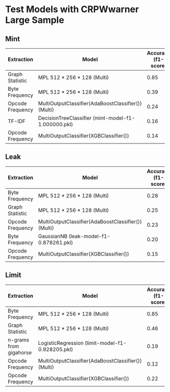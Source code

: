 # Test Models with CRPWwarner Large Sample

## Mint

| Extraction | Model | Accuracy (f1-score) |
| - | - | - |
| Graph Statistic | MPL 512 \* 256 \* 128 (Multi) | 0.85 |
| Byte Frequency | MPL 512 \* 256 \* 128 (Multi) | 0.39 |
| Opcode Frequency | MultiOutputClassifier(AdaBoostClassifier()) (Multi) | 0.24 |
| TF-IDF | DecisionTreeClassifier (mint-model-f1-1.000000.pkl) | 0.16 |
| Opcode Frequency | MultiOutputClassifier(XGBClassifier()) | 0.14 |

## Leak

| Extraction | Model | Accuracy (f1-score) |
| - | - | - |
| Byte Frequency | MPL 512 \* 256 \* 128 (Multi) | 0.28 |
| Graph Statistic | MPL 512 \* 256 \* 128 (Multi) | 0.25 |
| Opcode Frequency | MultiOutputClassifier(AdaBoostClassifier()) (Multi) | 0.23 |
| Byte Frequency | GaussianNB (leak-model-f1-0.878261.pkl) | 0.20 |
| Opcode Frequency | MultiOutputClassifier(XGBClassifier()) | 0.15 |

## Limit

| Extraction | Model | Accuracy (f1-score) |
| - | - | - |
| Byte Frequency | MPL 512 \* 256 \* 128 (Multi) | 0.85 |
| Graph Statistic | MPL 512 \* 256 \* 128 (Multi) | 0.46 |
| n-grams from gigahorse | LogisticRegression (limit-model-f1-0.928205.pkl) | 0.19 |
| Opcode Frequency | MultiOutputClassifier(AdaBoostClassifier()) (Multi) | 0.12 |
| Opcode Frequency | MultiOutputClassifier(XGBClassifier()) | 0.22 |
